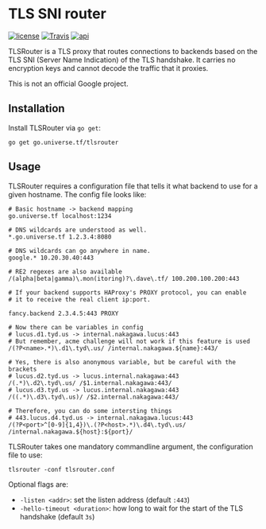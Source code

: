# TLS SNI router

[![license](https://img.shields.io/github/license/google/tlsrouter.svg?maxAge=2592000)](https://github.com/google/tlsrouter/blob/master/LICENSE) [![Travis](https://img.shields.io/travis/google/tlsrouter.svg?maxAge=2592000)](https://travis-ci.org/google/tlsrouter)  [![api](https://img.shields.io/badge/api-unstable-red.svg)](https://godoc.org/go.universe.tf/tlsrouter)

TLSRouter is a TLS proxy that routes connections to backends based on the TLS SNI (Server Name Indication) of the TLS handshake. It carries no encryption keys and cannot decode the traffic that it proxies.

This is not an official Google project.

## Installation

Install TLSRouter via `go get`:

```shell
go get go.universe.tf/tlsrouter
```

## Usage

TLSRouter requires a configuration file that tells it what backend to
use for a given hostname. The config file looks like:

```
# Basic hostname -> backend mapping
go.universe.tf localhost:1234

# DNS wildcards are understood as well.
*.go.universe.tf 1.2.3.4:8080

# DNS wildcards can go anywhere in name.
google.* 10.20.30.40:443

# RE2 regexes are also available
/(alpha|beta|gamma)\.mon(itoring)?\.dave\.tf/ 100.200.100.200:443

# If your backend supports HAProxy's PROXY protocol, you can enable
# it to receive the real client ip:port.

fancy.backend 2.3.4.5:443 PROXY

# Now there can be variables in config
# lucus.d1.tyd.us -> internal.nakagawa.lucus:443
# But remember, acme challenge will not work if this feature is used
/(?P<name>.*)\.d1\.tyd\.us/ /internal.nakagawa.${name}:443/

# Yes, there is also anonymous variable, but be careful with the brackets
# lucus.d2.tyd.us -> lucus.internal.nakagawa:443
/(.*)\.d2\.tyd\.us/ /$1.internal.nakagawa:443/
# lucus.d3.tyd.us -> lucus.internal.nakagawa:443
/((.*)\.d3\.tyd\.us)/ /$2.internal.nakagawa:443/

# Therefore, you can do some intersting things
# 443.lucus.d4.tyd.us -> internal.nakagawa.lucus:443
/(?P<port>^[0-9]{1,4})\.(?P<host>.*)\.d4\.tyd\.us/ /internal.nakagawa.${host}:${port}/
```

TLSRouter takes one mandatory commandline argument, the configuration file to use:

```shell
tlsrouter -conf tlsrouter.conf
```

Optional flags are:

 * `-listen <addr>`: set the listen address (default `:443`)
 * `-hello-timeout <duration>`: how long to wait for the start of the
   TLS handshake (default `3s`)
